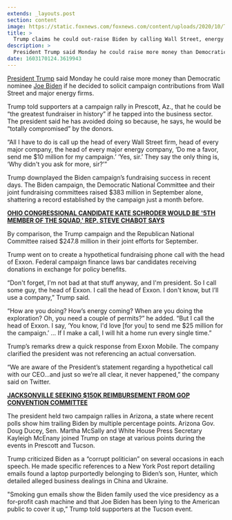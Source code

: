 ```yaml
--- 
extends: _layouts.post 
section: content 
image: https://static.foxnews.com/foxnews.com/content/uploads/2020/10/Trump-Tucson.jpg 
title: > 
  Trump claims he could out-raise Biden by calling Wall Street, energy execs 
description: > 
  President Trump said Monday he could raise more money than Democratic nominee Joe Biden if he decided to solicit campaign contributions from Wall Street and major energy firms.The Biden campaign, the Democratic National Committee and their joint fundraising committees raised $383 million in September alone, shattering a record established by the campaign just a month before.Trump went on to create a hypothetical fundraising phone call with the head of Exxon.I don't know, but I’ll use a company,” Trump said.Trump criticized Biden as a “corrupt politician” on several occasions in each speech. 
date: 1603170124.3619943 
--- 
```

<div><p class="speakable"><a href="https://www.foxnews.com/category/person/donald-trump" target="_blank">President Trump</a> said Monday he could raise more money than Democratic nominee <a href="https://www.foxnews.com/category/person/joe-biden" target="_blank">Joe Biden</a> if he decided to solicit campaign contributions from Wall Street and major energy firms.</p><p class="ad gam"></p><p class="ad gam"></p><p class="ad gam"></p><p class="speakable">Trump told supporters at a campaign rally in Prescott, Az.,&#160;that he could be &#8220;the greatest fundraiser in history&#8221; if he tapped into the business sector. The president said he has avoided doing so because, he says, he would be &#8220;totally compromised&#8221; by the donors.</p><p>&#8220;All I have to do is call up the head of every Wall Street firm, head of every major company, the head of every major energy company, &#8216;Do me a favor, send me $10 million for my campaign.&#8217; &#8216;Yes, sir.&#8217; They say the only thing is, &#8216;Why didn't you ask for more, sir?&#8217;&#8221;</p><p>Trump downplayed the Biden campaign&#8217;s fundraising success in recent days. The Biden campaign, the&#160;Democratic National Committee&#160;and their joint fundraising committees raised $383 million in September alone, shattering a record established by the campaign just a month before.</p><p class="ad gam"></p><p><a href="https://www.foxnews.com/politics/ohio-steve-chabot-kate-schroder-squad-house-race-1st-district" target="_blank"><strong>OHIO CONGRESSIONAL CANDIDATE KATE SCHRODER WOULD BE '5TH MEMBER OF THE SQUAD,' REP. STEVE CHABOT SAYS</strong></a></p><p class="ad gam"></p><p>By comparison, the Trump campaign and the Republican National Committee raised $247.8 million in their joint efforts for September.</p><p>Trump went on to create a hypothetical fundraising phone call with the head of Exxon. Federal campaign finance laws bar candidates receiving donations in exchange for policy benefits.&#160;</p><p class="ad gam"></p><p>&#8220;Don't forget, I'm not bad at that stuff anyway, and I'm president. So I call some guy, the head of Exxon. I call the head of Exxon. I don't know, but I&#8217;ll use a company,&#8221; Trump said.</p><p class="ad gam"></p><p>&#8220;How are you doing? How&#8217;s energy coming? When are you doing the exploration? Oh, you need a couple of permits?&#8221; he added. &#8220;But I call the head of Exxon. I say, &#8216;You know, I'd love [for you] to send me $25 million for the campaign.&#8217; &#8230; If I make a call, I will hit a home run every single time.&#8221;</p><p class="ad gam"></p><p>Trump&#8217;s remarks drew a quick response from Exxon Mobile. The company clarified the president was not referencing an actual conversation.</p><p class="ad gam"></p><p>&#8220;We are aware of the President&#8217;s statement regarding a hypothetical call with our CEO&#8230;and just so we&#8217;re all clear, it never happened,&#8221; the company said on Twitter.</p><p><strong><a href="https://www.foxnews.com/politics/jacksonville-seeking-150k-reimbursement-from-gop-convention-committee" target="_blank">JACKSONVILLE SEEKING $150K REIMBURSEMENT FROM GOP CONVENTION COMMITTEE</a></strong></p><p>The president held two campaign rallies in Arizona, a state where recent polls show him trailing Biden by multiple percentage points. Arizona Gov. Doug Ducey, Sen. Martha McSally and White House Press Secretary Kayleigh McEnany joined Trump on stage at various points during the events in Prescott and Tucson.</p><p class="ad gam"></p><p class="ad gam"></p><p>Trump criticized Biden as a &#8220;corrupt politician&#8221; on several occasions in each speech. He made specific references to a New York Post report detailing emails found a laptop purportedly belonging to Biden&#8217;s son, Hunter, which detailed alleged business dealings in China and Ukraine.</p><p>"Smoking gun emails show the Biden family used the vice presidency as a for-profit cash machine and that Joe Biden has been lying to the American public to cover it up,&#8221; Trump told supporters at the Tucson event.</p><p class="ad gam"></p></div>